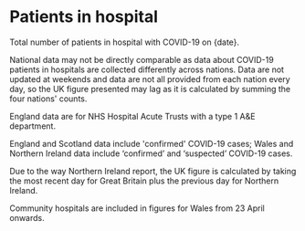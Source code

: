 ﻿# Patients in hospital

Total number of patients in hospital with COVID-19 on {date}.

National data may not be directly comparable as data about COVID-19 patients in hospitals are collected differently across nations. Data are not updated at weekends and data are not all provided from each nation every day, so the UK figure presented may lag as it is calculated by summing the four nations' counts.

England data are for NHS Hospital Acute Trusts with a type 1 A&E department.

England and Scotland data include 'confirmed' COVID-19 cases; Wales and Northern Ireland data include ‘confirmed’ and ‘suspected’ COVID-19 cases.

Due to the way Northern Ireland report, the UK figure is calculated by taking the most recent day for Great Britain plus the previous day for Northern Ireland.

Community hospitals are included in figures for Wales from 23 April onwards.